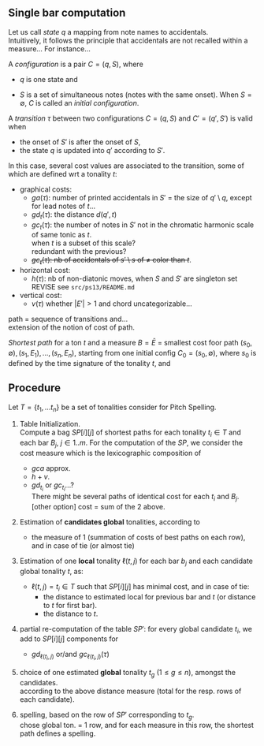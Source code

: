 ## Single bar computation

Let us call *state* $q$ a mapping from note names to accidentals.  
Intuitively, it follows the principle that accidentals are not recalled within a measure...
For instance...

A *configuration* is a pair $C = (q, S)$, where 

- $q$ is one state and 

- $S$ is a set of simultaneous notes (notes with the same onset).
  When $S = \emptyset$,  $C$ is called an *initial configuration*.

A *transition* $\tau$ between two configurations $C = (q, S)$ and $C' = (q', S')$ is valid when

- the onset of $S'$ is after the onset of $S$, 
- the state $q$ is updated into $q'$ according to $S'$.  

In this case, several cost values are associated to the transition, 
some of which are defined wrt a tonality $t$:

- graphical costs:
  - $ga(\tau)$: number of printed accidentals in $S'$ = the size of $q' \setminus q$,
    except for lead notes of $t$...
  - $gd_t(\tau)$: the distance $d(q', t)$ 
  - $gc_t(\tau)$: the number of notes in $S'$ not in the chromatic harmonic scale of same tonic as $t$.  
    when $t$ is a subset of this scale?  
    redundant with the previous?
  - ~~$gc_t(\tau)$: nb of accidentals of $s' \setminus s$ of $\neq$ color than $t$~~.
- horizontal cost:  
  - $h(\tau)$: nb of non-diatonic moves, when $S$ and $S'$ are singleton set  
    REVISE see `src/ps13/README.md`
- vertical cost:  
  - $v(\tau)$ whether $|E'| > 1$ and chord uncategorizable...

path = sequence of transitions and...  
extension of the notion of cost of path.

*Shortest path* for a ton $t$ and a measure $B = \bar{E}$ = 
smallest cost foor path 
$(s_0, \emptyset), (s_1, E_1),\dots, (s_n, E_n)$, 
starting from one initial config $C_0 = (s_0, \emptyset)$, 
where $s_0$ is defined by the time signature of the tonality $t$, 
and 

## Procedure

Let $T = \{ t_1, \ldots t_n\}$ be a set of tonalities consider for Pitch Spelling.

1. Table Initialization.  
   Compute a bag $SP[i][j]$ of shortest paths for each tonality $t_i \in T$ and each bar $B_j$, $j \in 1..m$.
   For the computation of the $SP$, we consider the cost measure which is the lexicographic composition of
   
   - $gca$ approx.
   - $h + v$.  
   - $gd_{t_i}$ or $gc_{t_i}$...?  
     There might be several paths of identical cost for each $t_i$ and $B_j$.  
     [other option] cost = sum of the 2 above.

2. Estimation of **candidates global** tonalities, according to
   
   - the measure of 1 (summation of costs of best paths on each row), and in case of tie (or almost tie)

3. Estimation of one **local** tonality $\ell(t, j)$ for each bar $b_j$ and each candidate global tonality $t$, as:
   
   - $\ell(t, j) = t_i \in T$ such that $SP[i][j]$ has minimal cost, and in case of tie:
     - the distance to estimated local for previous bar and $t$ (or distance to $t$ for first bar).
     - the distance to $t$.

4. partial re-computation of the table $SP'$: for every global candidate $t_i$,  we add to $SP[i][j]$ components for 
   
   - $gd_{\ell(t_i, j)}$ or/and $gc_{\ell(t_i, j)}(\tau)$

5. choice of one estimated **global** tonality $t_g$ ($1 \leq g \leq n$), amongst the candidates.  
   according to the above distance measure (total for the resp. rows of each candidate).

6. spelling, based on the row of $SP'$ corresponding to $t_g$.  
   chose global ton. = 1 row, and for each measure in this row, the shortest path defines a spelling.
